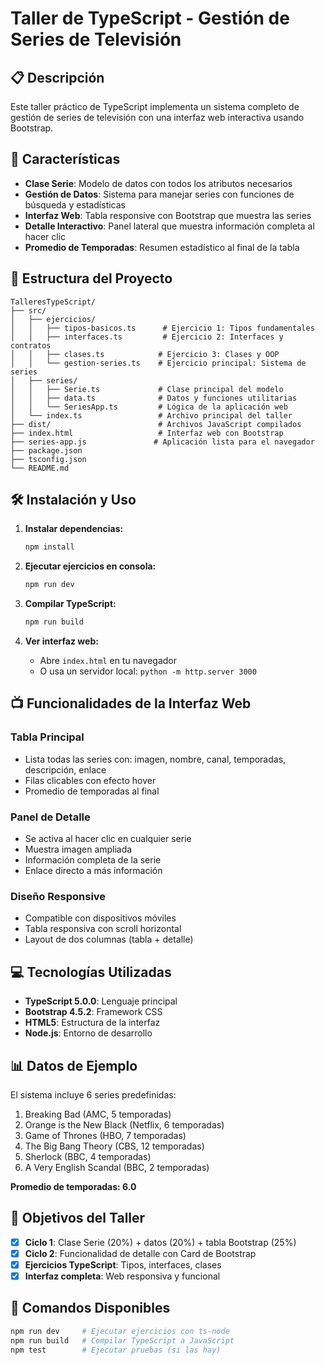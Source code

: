 # Taller de TypeScript - Gestión de Series de Televisión

## 📋 Descripción

Este taller práctico de TypeScript implementa un sistema completo de gestión de series de televisión con una interfaz web interactiva usando Bootstrap.

## 🚀 Características

- **Clase Serie**: Modelo de datos con todos los atributos necesarios
- **Gestión de Datos**: Sistema para manejar series con funciones de búsqueda y estadísticas
- **Interfaz Web**: Tabla responsive con Bootstrap que muestra las series
- **Detalle Interactivo**: Panel lateral que muestra información completa al hacer clic
- **Promedio de Temporadas**: Resumen estadístico al final de la tabla

## 📁 Estructura del Proyecto

```
TalleresTypeScript/
├── src/
│   ├── ejercicios/
│   │   ├── tipos-basicos.ts      # Ejercicio 1: Tipos fundamentales
│   │   ├── interfaces.ts         # Ejercicio 2: Interfaces y contratos
│   │   ├── clases.ts            # Ejercicio 3: Clases y OOP
│   │   └── gestion-series.ts    # Ejercicio principal: Sistema de series
│   ├── series/
│   │   ├── Serie.ts             # Clase principal del modelo
│   │   ├── data.ts              # Datos y funciones utilitarias
│   │   └── SeriesApp.ts         # Lógica de la aplicación web
│   └── index.ts                 # Archivo principal del taller
├── dist/                        # Archivos JavaScript compilados
├── index.html                   # Interfaz web con Bootstrap
├── series-app.js               # Aplicación lista para el navegador
├── package.json
├── tsconfig.json
└── README.md
```

## 🛠️ Instalación y Uso

1. **Instalar dependencias:**
   ```bash
   npm install
   ```

2. **Ejecutar ejercicios en consola:**
   ```bash
   npm run dev
   ```

3. **Compilar TypeScript:**
   ```bash
   npm run build
   ```

4. **Ver interfaz web:**
   - Abre `index.html` en tu navegador
   - O usa un servidor local: `python -m http.server 3000`

## 📺 Funcionalidades de la Interfaz Web

### Tabla Principal
- Lista todas las series con: imagen, nombre, canal, temporadas, descripción, enlace
- Filas clicables con efecto hover
- Promedio de temporadas al final

### Panel de Detalle
- Se activa al hacer clic en cualquier serie
- Muestra imagen ampliada
- Información completa de la serie
- Enlace directo a más información

### Diseño Responsive
- Compatible con dispositivos móviles
- Tabla responsiva con scroll horizontal
- Layout de dos columnas (tabla + detalle)

## 💻 Tecnologías Utilizadas

- **TypeScript 5.0.0**: Lenguaje principal
- **Bootstrap 4.5.2**: Framework CSS
- **HTML5**: Estructura de la interfaz
- **Node.js**: Entorno de desarrollo

## 📊 Datos de Ejemplo

El sistema incluye 6 series predefinidas:
1. Breaking Bad (AMC, 5 temporadas)
2. Orange is the New Black (Netflix, 6 temporadas)
3. Game of Thrones (HBO, 7 temporadas)
4. The Big Bang Theory (CBS, 12 temporadas)
5. Sherlock (BBC, 4 temporadas)
6. A Very English Scandal (BBC, 2 temporadas)

**Promedio de temporadas: 6.0**

## 🎯 Objetivos del Taller

- [x] **Ciclo 1**: Clase Serie (20%) + datos (20%) + tabla Bootstrap (25%)
- [x] **Ciclo 2**: Funcionalidad de detalle con Card de Bootstrap
- [x] **Ejercicios TypeScript**: Tipos, interfaces, clases
- [x] **Interfaz completa**: Web responsiva y funcional

## 🚀 Comandos Disponibles

```bash
npm run dev     # Ejecutar ejercicios con ts-node
npm run build   # Compilar TypeScript a JavaScript
npm test        # Ejecutar pruebas (si las hay)
```
